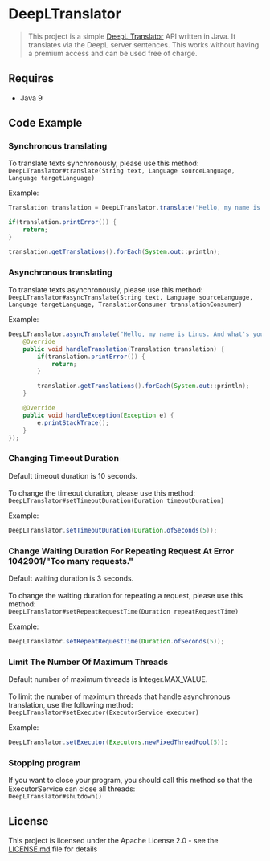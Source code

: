 # DeepLTranslator
> This project is a simple <a href="https://www.deepl.com/translator">DeepL Translator</a> API written in Java. It translates via the DeepL server sentences. This works without having a premium access and can be used free of charge.

## Requires
* Java 9

## Code Example
### Synchronous translating
To translate texts synchronously, please use this method:<br />
`DeepLTranslator#translate(String text, Language sourceLanguage, Language targetLanguage)`

Example:
```java
Translation translation = DeepLTranslator.translate("Hello, my name is Linus. And what's your name?", Language.ENGLISH, Language.GERMAN);

if(translation.printError()) {
    return;
}

translation.getTranslations().forEach(System.out::println);
```

### Asynchronous translating
To translate texts asynchronously, please use this method:<br />
`DeepLTranslator#asyncTranslate(String text, Language sourceLanguage, Language targetLanguage, TranslationConsumer translationConsumer)`

Example:
```java
DeepLTranslator.asyncTranslate("Hello, my name is Linus. And what's your name?", Language.ENGLISH, Language.GERMAN, new TranslationConsumer() {
    @Override
    public void handleTranslation(Translation translation) {
        if(translation.printError()) {
            return;
        }

        translation.getTranslations().forEach(System.out::println);
    }

    @Override
    public void handleException(Exception e) {
        e.printStackTrace();
    }
});
```

### Changing Timeout Duration
Default timeout duration is 10 seconds.<br /><br />
To change the timeout duration, please use this method:<br />
`DeepLTranslator#setTimeoutDuration(Duration timeoutDuration)`

Example:
```java
DeepLTranslator.setTimeoutDuration(Duration.ofSeconds(5));
```

### Change Waiting Duration For Repeating Request At Error 1042901/"Too many requests."
Default waiting duration is 3 seconds.<br /><br />
To change the waiting duration for repeating a request, please use this method:<br />
`DeepLTranslator#setRepeatRequestTime(Duration repeatRequestTime)`

Example:
```java
DeepLTranslator.setRepeatRequestTime(Duration.ofSeconds(5));
```

### Limit The Number Of Maximum Threads
Default number of maximum threads is Integer.MAX_VALUE.<br /><br />
To limit the number of maximum threads that handle asynchronous translation, use the following method:<br />
`DeepLTranslator#setExecutor(ExecutorService executor)`

Example:
```java
DeepLTranslator.setExecutor(Executors.newFixedThreadPool(5));
```

### Stopping program
If you want to close your program, you should call this method so that the ExecutorService can close all threads:<br />
`DeepLTranslator#shutdown()`

## License
This project is licensed under the Apache License 2.0 - see the [LICENSE.md](LICENSE.md) file for details
